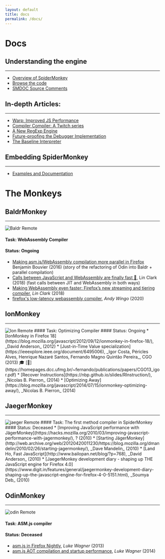 ```yaml
---
layout: default
title: docs
permalink: /docs/
---
```


# Docs

## Understanding the engine

---
* [Overview of SpiderMonkey](https://firefox-source-docs.mozilla.org/js/index.html)
* [Browse the code](https://searchfox.org/mozilla-central/source/js/src)
* [SMDOC Source Comments](https://searchfox.org/mozilla-central/search?q=[SMDOC]&path=js%2F)

## In-depth Articles:

---
* [Warp: Improved JS Performance](https://hacks.mozilla.org/2020/11/warp-improved-js-performance-in-firefox-83/)
* [Compiler Compiler: A Twitch series](https://hacks.mozilla.org/2020/06/compiler-compiler-working-on-a-javascript-engine/)
* [A New RegExp Engine](https://hacks.mozilla.org/2020/06/a-new-regexp-engine-in-spidermonkey/)
* [Future-proofing the Debugger Implementation](https://hacks.mozilla.org/2020/03/future-proofing-firefoxs-javascript-debugger-implementation/)
* [The Baseline Interpreter](https://hacks.mozilla.org/2019/08/the-baseline-interpreter-a-faster-js-interpreter-in-firefox-70/)

## Embedding SpiderMonkey

---
* [Examples and Documentation](https://github.com/mozilla-spidermonkey/spidermonkey-embedding-examples)

# The Monkeys

## BaldrMonkey

---
<img class="gallery__poster" src="/assets/img/baldr.jpg" alt="Baldr Remote" title="Baldr Remote"/>

#### Task: WebAssembly Compiler
#### Status: Ongoing
* [Making asm.js/WebAssembly compilation more parallel in Firefox](https://blog.benj.me/2016/04/22/making-asmjs-webassembly-compilation-more-parallel) Benjamin Bouvier (2016) (story of the refactoring of Odin into Baldr + parallel compilation)
* [Calls between JavaScript and WebAssembly are finally fast 🎉](https://hacks.mozilla.org/2018/10/calls-between-javascript-and-webassembly-are-finally-fast-%f0%9f%8e%89/), Lin Clark (2018) (fast calls between JIT and WebAssembly in both ways)
* [Making WebAssembly even faster: Firefox’s new streaming and tiering compiler](https://hacks.mozilla.org/2018/01/making-webassembly-even-faster-firefoxs-new-streaming-and-tiering-compiler/), _Lin Clark_ (2018)
* [firefox's low-latency webassembly compiler](https://wingolog.org/archives/2020/03/25/firefoxs-low-latency-webassembly-compiler), _Andy Wingo_ (2020)

## IonMonkey

---
<img class="gallery__poster" src="/assets/img/ion.jpg" alt="Ion Remote" title="Ion Remote"/>
#### Task: Optimizing Compiler
#### Status: Ongoing
* [IonMonkey in Firefox 18](https://blog.mozilla.org/javascript/2012/09/12/ionmonkey-in-firefox-18/), _David Anderson_ (2012)
* [Just-in-Time Value specialization](https://ieeexplore.ieee.org/document/6495006), _Igor Costa, Péricles Alves, Henrique Nazaré Santos, Fernando Magno Quintão Pereira_, CGO (2013) 🎓 [📄](https://homepages.dcc.ufmg.br/~fernando/publications/papers/CGO13_igor.pdf)
* [Recover Instructions](https://nbp.github.io/slides/RInstruction/), _Nicolas B. Pierron_ (2014)
* [Optimizing Away](https://blog.mozilla.org/javascript/2014/07/15/ionmonkey-optimizing-away/), _Nicolas B. Pierron_ (2014)



## JaegerMonkey

---
<img class="gallery__poster" src="/assets/img/jaeger.jpg" alt="jaeger Remote" title="jaeger Remote"/>
#### Task: The first method compiler in SpiderMonkey
#### Status: Deceased
* [Improving JavaScript performance with JägerMonkey](https://hacks.mozilla.org/2010/03/improving-javascript-performance-with-jagermonkey/), ? (2010)
* [Starting JägerMonkey](http://web.archive.org/web/20120420011230/https://blog.mozilla.org/dmandelin/2010/02/26/starting-jagermonkey/), _Dave Mandelin_ (2010)
* [Land Ho, Fast JavaScript](http://www.bailopan.net/blog/?p=768), _David Anderson_ (2010)
* [JaegerMonkey development diary - shaping up THE JavaScript engine for Firefox 4.0](https://www.digit.in/features/general/jaegermonkey-development-diary-shaping-up-the-javascript-engine-for-firefox-4-0-5151.html), _Soumya Deb_ (2010)

## OdinMonkey

---
<img class="gallery__poster" src="/assets/img/odin.jpg" alt="odin Remote" title="odin Remote"/>

#### Task: ASM.js compiler
#### Status: Deceased
* [asm.js in Firefox Nightly](https://blog.mozilla.org/luke/2013/03/21/asm-js-in-firefox-nightly/), _Luke Wagner_ (2013)
* [asm.js AOT compilation and startup performance](https://blog.mozilla.org/luke/2014/01/14/asm-js-aot-compilation-and-startup-performance/), _Luke Wagner_ (2014)




